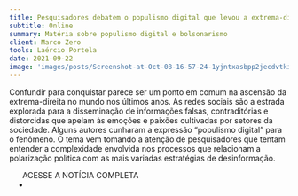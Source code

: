 ```yaml
---
title: Pesquisadores debatem o populismo digital que levou a extrema-direita ao poder
subtitle: Online
summary: Matéria sobre populismo digital e bolsonarismo
client: Marco Zero
tools: Laércio Portela
date: 2021-09-22
image: 'images/posts/Screenshot-at-Oct-08-16-57-24-1yjntxasbpp2jecdvtkibr7cwwg7w96ucg78eefd6stg.png'
---
```


Confundir para conquistar parece ser um ponto em comum na ascensão da extrema-direita no mundo nos últimos anos. As redes sociais são a estrada explorada para a disseminação de informações falsas, contraditórias e distorcidas que apelam às emoções e paixões cultivadas por setores da sociedade. Alguns autores cunharam a expressão “populismo digital” para o fenômeno. O tema vem tomando a atenção de pesquisadores que tentam entender a complexidade envolvida nos processos que relacionam a polarização política com as mais variadas estratégias de desinformação.

<div class="post__share"><ul class="share__list list-reset">ACESSE A NOTÍCIA COMPLETA<li class="share__item" style="margin-left: 10px"><a class="share__link share__facebook" style="background: #fa5657" href="https://marcozero.org/pesquisadores-debatem-o-populismo-digital-que-levou-a-extrema-direita-ao-poder/" 
onclick=window.open(this.href, 'pop-up', 'left=20,top=20,width=500,height=500,toolbar=1,resizable=0'); return false;" title="Link" rel="nofollow"><i class="fa-solid fa-link"></i></a></li></ul></div>
<!-- <div class="gallery-box"><div class="gallery"><img src="/clipping/images/example-1.jpg" loading="lazy" alt="Project"><img src="/clipping/images/example-2.jpg" loading="lazy" alt="Project"></div><em>Gallery / <a href="https://www.freepik.com/" target="_blank">Freepic</a></em></div> -->